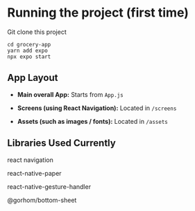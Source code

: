 # Running the project (first time)
Git clone this project
```
cd grocery-app
yarn add expo
npx expo start
```
## App Layout
- **Main overall App:** Starts from `App.js`

- **Screens (using React Navigation):** Located in `/screens`

- **Assets (such as images / fonts):** Located in `/assets`

## Libraries Used Currently

react navigation

react-native-paper

react-native-gesture-handler

@gorhom/bottom-sheet
